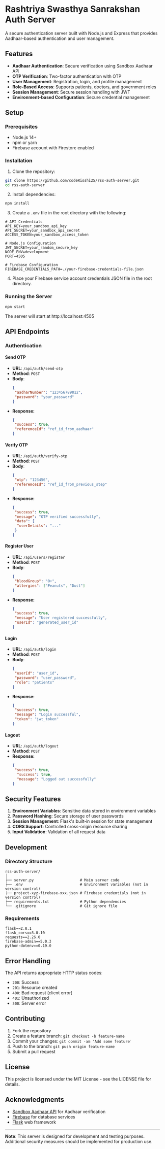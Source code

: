 # Rashtriya Swasthya Sanrakshan Auth Server

A secure authentication server built with Node.js and Express that provides Aadhaar-based authentication and user management.

## Features

- **Aadhaar Authentication**: Secure verification using Sandbox Aadhaar API
- **OTP Verification**: Two-factor authentication with OTP
- **User Management**: Registration, login, and profile management
- **Role-Based Access**: Supports patients, doctors, and government roles
- **Session Management**: Secure session handling with JWT
- **Environment-based Configuration**: Secure credential management

## Setup

### Prerequisites

- Node.js 14+
- npm or yarn
- Firebase account with Firestore enabled

### Installation

1. Clone the repository:
  ```bash
  git clone https://github.com/codeRisshi25/rss-auth-server.git
  cd rss-auth-server
  ```

2. Install dependencies:
  ```bash
  npm install
  ```

3. Create a `.env` file in the root directory with the following:
  ```
  # API Credentials
  API_KEY=your_sandbox_api_key
  API_SECRET=your_sandbox_api_secret
  ACCESS_TOKEN=your_sandbox_access_token

  # Node.js Configuration
  JWT_SECRET=your_random_secure_key
  NODE_ENV=development
  PORT=4505

  # Firebase Configuration
  FIREBASE_CREDENTIALS_PATH=./your-firebase-credentials-file.json
  ```

4. Place your Firebase service account credentials JSON file in the root directory.

### Running the Server

```bash
npm start
```

The server will start at http://localhost:4505

## API Endpoints

### Authentication

#### Send OTP
- **URL**: `/api/auth/send-otp`
- **Method**: `POST`
- **Body**:
  ```json
  {
   "aadharNumber": "123456789012",
   "password": "your_password"
  }
  ```
- **Response**:
  ```json
  {
   "success": true,
   "referenceId": "ref_id_from_aadhaar"
  }
  ```

#### Verify OTP
- **URL**: `/api/auth/verify-otp`
- **Method**: `POST`
- **Body**:
  ```json
  {
   "otp": "123456",
   "referenceId": "ref_id_from_previous_step"
  }
  ```
- **Response**:
  ```json
  {
   "success": true,
   "message": "OTP verified successfully",
   "data": {
    "userDetails": "..."
   }
  }
  ```

#### Register User
- **URL**: `/api/users/register`
- **Method**: `POST`
- **Body**:
  ```json
  {
   "bloodGroup": "O+",
   "allergies": ["Peanuts", "Dust"]
  }
  ```
- **Response**:
  ```json
  {
   "success": true,
   "message": "User registered successfully",
   "userId": "generated_user_id"
  }
  ```

#### Login
- **URL**: `/api/auth/login`
- **Method**: `POST`
- **Body**:
  ```json
  {
   "userId": "user_id",
   "password": "user_password",
   "role": "patients"
  }
  ```
- **Response**:
  ```json
  {
   "success": true,
   "message": "Login successful",
   "token": "jwt_token"
  }
  ```

#### Logout
- **URL**: `/api/auth/logout`
- **Method**: `POST`
- **Response**:
  ```json
  {
   "success": true,
    "success": true,
    "message": "Logged out successfully"
  }
  ```

## Security Features

1. **Environment Variables**: Sensitive data stored in environment variables
2. **Password Hashing**: Secure storage of user passwords
3. **Session Management**: Flask's built-in session for state management
4. **CORS Support**: Controlled cross-origin resource sharing
5. **Input Validation**: Validation of all request data

## Development

### Directory Structure

```
rss-auth-server/
│
├── server.py                     # Main server code
├── .env                          # Environment variables (not in version control)
├── project-xyz-firebase-xxx.json # Firebase credentials (not in version control)
├── requirements.txt              # Python dependencies
└── .gitignore                    # Git ignore file
```

### Requirements

```
flask==2.0.1
flask_cors==3.0.10
requests==2.26.0
firebase-admin==5.0.3
python-dotenv==0.19.0
```

## Error Handling

The API returns appropriate HTTP status codes:
- `200`: Success
- `201`: Resource created
- `400`: Bad request (client error)
- `401`: Unauthorized
- `500`: Server error

## Contributing

1. Fork the repository
2. Create a feature branch: `git checkout -b feature-name`
3. Commit your changes: `git commit -am 'Add some feature'`
4. Push to the branch: `git push origin feature-name`
5. Submit a pull request

## License

This project is licensed under the MIT License - see the LICENSE file for details.

## Acknowledgments

- [Sandbox Aadhaar API](https://api.sandbox.co.in) for Aadhaar verification
- [Firebase](https://firebase.google.com) for database services
- [Flask](https://flask.palletsprojects.com) web framework

---

**Note**: This server is designed for development and testing purposes. Additional security measures should be implemented for production use.
